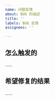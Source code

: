 ```yaml
---
name: 问题反馈
about: BUG 的描述
title: ''
labels: BUG 反馈
assignees: ''

---
```


## 怎么触发的

……

## 希望修复的结果

……
